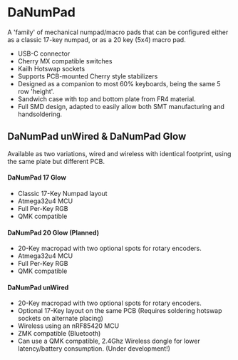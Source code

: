 # DaNumPad
A 'family' of mechanical numpad/macro pads that can be configured either as a classic 17-key numpad, or as a 20 key (5x4) macro pad.

- USB-C connector
- Cherry MX compatible switches
- Kailh Hotswap sockets
- Supports PCB-mounted Cherry style stabilizers
- Designed as a companion to most 60% keyboards, being the same 5 row 'height'.
- Sandwich case with top and bottom plate from FR4 material.
- Full SMD design, adapted to easily allow both SMT manufacturing and handsoldering.

## DaNumPad unWired & DaNumPad Glow
Available as two variations, wired and wireless with identical footprint, using the same plate but different PCB.

#### DaNumPad 17 Glow
- Classic 17-Key Numpad layout
- Atmega32u4 MCU
- Full Per-Key RGB
- QMK compatible

#### DaNumPad 20 Glow (Planned)
- 20-Key macropad with two optional spots for rotary encoders.
- Atmega32u4 MCU
- Full Per-Key RGB
- QMK compatible

#### DaNumPad unWired
- 20-Key macropad with two optional spots for rotary encoders.
- Optional 17-Key layout on the same PCB (Requires soldering hotswap sockets on alternate placing)
- Wireless using an nRF85420 MCU
- ZMK compatible (Bluetooth)
- Can use a QMK compatible, 2.4Ghz Wireless dongle for lower latency/battery consumption. (Under development!)
